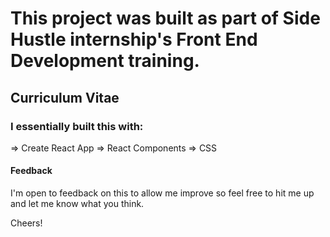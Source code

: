 # This project was built as part of Side Hustle internship's Front End Development training.

## Curriculum Vitae 

### I essentially built this with:
=> Create React App
=> React Components 
=> CSS 

#### Feedback
I'm open to feedback on this to allow me improve so feel free to hit me up and let me know what you think.

Cheers!